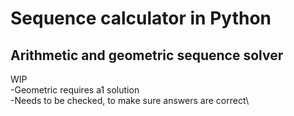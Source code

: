 # Sequence calculator in Python

## Arithmetic and geometric sequence solver

WIP\
-Geometric requires a1 solution\
-Needs to be checked, to make sure answers are correct\
